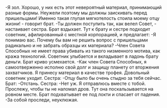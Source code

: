 -Я зол. Хорошо, у них есть этот невероятный материал, принимающий разные формы. Неужели поэтому мы должны заискивать перед пришельцами! Именно такая глупая мягкотелость стоила моему отцу жизни! - говорит брат.
-Ты должен поступить так, как велел Совет, - настаивает сестра.
Брат вздыхает.
Тут к брату и сестре подходит советник, афилированный с местной корпорацией, и предлагает:
-Я понимаю вас. Почему бы вам не решить вопрос с пришельцами радикально и не забрать образцы их материала?
-Член Совета Способных не имеет права убивать из такого низменного мотива, как кража технологий.
Советник улыбается и вкладывает в ладонь брату деньги.
Брат криво усмехается.
-Как член Совета Способных, я самоотверженно исполню свой долг и защищу планету от вторжения захватчиков. Я принесу материал в качестве трофея.
Довольный советник уходит.
Сестра:
-Отцу было бы очень стыдно за тебя сейчас.
Брат:
-Отстань.
Сестра:
-Нет уж. Я отправлюсь вместе с тобой. Прослежу, чтобы ты не наломал дров.
Тут она поскальзывается на ровном месте. Брат подхватывает ее под локти и спасает от падения.
-За собой проследи, неуклюжая.